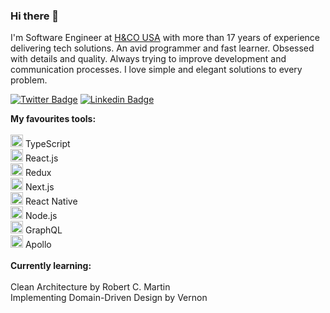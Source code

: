 ### Hi there 👋

I'm Software Engineer at <a href="https://www.hcoadvisors.com/">H&CO USA</a> with more than 17 years of experience delivering tech solutions. An avid programmer and fast learner. Obsessed with details and quality. Always trying to improve development and communication processes. I love simple and elegant solutions to every problem.

[![Twitter Badge](https://img.shields.io/badge/-@raphaeljoer-1ca0f1?style=flat-square&labelColor=1ca0f1&logo=twitter&logoColor=white&link=https://twitter.com/raphaeljoer)](https://twitter.com/raphaeljoer)
[![Linkedin Badge](https://img.shields.io/badge/-Raphael%20Joer-blue?style=flat-square&logo=Linkedin&logoColor=white&link=https://www.linkedin.com/in/raphaeljoer)](https://www.linkedin.com/in/raphaeljoer)

<strong>My favourites tools:</strong>
<br/>
<br/>
<img src="https://i.ibb.co/PZ2XZgr/ts.png" width="20"/> TypeScript
<br/>
<img src="https://i.ibb.co/nw7bwV8/react.png" width="20"/> React.js
<br/>
<img src="https://i.ibb.co/kKct79J/favpng-redux-react-javascript-angular-cascading-style-sheets.png" width="20"/> Redux
<br/>
<img src="https://i.ibb.co/6HSg83k/nextjs-icon-132160.png" width="20"/> Next.js
<br/>
<img src="https://i.ibb.co/nw7bwV8/react.png" width="20"/> React Native
<br/>
<img src="https://i.ibb.co/t3CwZkb/68747470733a2f2f692e6962622e636f2f7656786d794e322f6e6f64652e706e67.png" width="20"/> Node.js
<br/>
<img src="https://i.ibb.co/TH3HpPM/68747470733a2f2f692e6962622e636f2f326e724e537a662f6772617068716c2e706e67.png" width="20"/> GraphQL
<br/>
<img src="https://i.ibb.co/j4CMBK3/68747470733a2f2f692e6962622e636f2f5430587a59564b2f61706f6c6c6f2e706e67.png" width="20"/> Apollo
<br/>
<br/>
<strong>Currently learning:</strong>
<br/>
<br/>
Clean Architecture by Robert C. Martin
<br/>
Implementing Domain-Driven Design by Vernon
